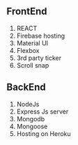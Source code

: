## FrontEnd

1. REACT
2. Firebase hosting
3. Material UI
4. Flexbox
5. 3rd party ticker
6. Scroll snap

## BackEnd

1. NodeJs
2. Express Js server
3. Mongodb
4. Mongoose
5. Hosting on Heroku